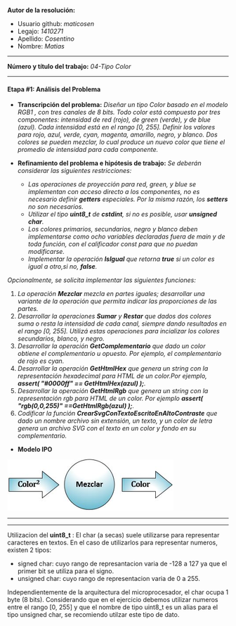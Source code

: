**Autor de la resolución:**
  * Usuario github: *maticosen*
  * Legajo: *1410271*
  * Apellido: *Cosentino*
  * Nombre: *Matias*
  
---  

**Número y título del trabajo:** *04-Tipo Color*

---

#### Etapa #1: Análisis del Problema

* **Transcripción del problema:** *Diseñar un tipo Color basado en el modelo RGB1 , con tres canales de 8 bits. Todo color está compuesto por tres componentes: intensidad de red (rojo), de green (verde), y de blue (azul). Cada intensidad está en el rango [0, 255]. Definir los valores para rojo, azul, verde, cyan, magenta, amarillo, negro, y blanco. Dos colores se pueden mezclar, lo cual produce un nuevo color que tiene el promedio de intensidad para cada componente.*

* **Refinamiento del problema e hipótesis de trabajo:** *Se deberán considerar las siguientes restricciones:*

    - *Las operaciones de proyección para red, green, y blue se implementan con acceso directo a los componentes, no es necesario definir **getters** especiales. Por la misma razón, los **setters** no son necesarios.*  
    - *Utilizar el tipo **uint8_t** de **cstdint**, si no es posible, usar **unsigned char**.*   
    - *Los colores primarios, secundarios, negro y blanco deben implementarse como ocho variables declaradas fuera de main y de toda función, con el calificador const para que no puedan modificarse.*  
    - *Implementar la operación **IsIgual** que retorna **true** si un color es igual a otro,si no, **false**.*  

*Opcionalmente, se solicita implementar las siguientes funciones:*

  1. *La operación **Mezclar** mezcla en partes iguales; desarrollar una variante de la operación que permita indicar las proporciones de las partes.*
  2. *Desarrollar la operaciones **Sumar** y **Restar** que dados dos colores suma o resta la intensidad de cada canal, siempre dando resultados en el rango [0, 255]. Utilizá estas operaciones para incializar los colores secundarios, blanco, y negro.*
  3. *Desarrollar la operación **GetComplementario** que dado un color obtiene el complementario u opuesto. Por ejemplo, el complementario de rojo es cyan.*
  4. *Desarrollar la operación **GetHtmlHex** que genera un string con la representación hexadecimal para HTML de un color.Por ejemplo, **assert( "#0000ff" == GetHtmlHex(azul) );**.*
  5. *Desarrollar la operación **GetHtmlRgb** que genera un string con la representación rgb para HTML de un color. Por ejemplo **assert( "rgb(0,0,255)" ==GetHtmlRgb(azul) );**.*
  6. *Codificar la función **CrearSvgConTextoEscritoEnAltoContraste** que dado un nombre archivo sin extensión, un texto, y un color de letra genera un archivo SVG con el texto en un color y fondo en su complementario.*

  
* **Modelo IPO**

![](https://github.com/maticosen/AED/blob/master/Otros/04_IPO.JPG)

---
---

Utilizacion del **uint8_t** : El char (a secas) suele utilizarse para representar caracteres en textos. En el caso de utilizarlos para representar numeros, existen 2 tipos: 
- signed char: cuyo rango de represantacion varia de -128 a 127 ya que el primer bit se utiliza para el signo. 
- unsigned char: cuyo rango de representacion varia de 0 a 255.

Independientemente de la arquitectura del microprocesador, el char ocupa 1 byte (8 bits).
Considerando que en el ejercicio debemos utilizar numeros entre el rango [0, 255] y que el nombre de tipo uint8_t es un alias para el tipo unsigned char, se recomiendo utilzar este tipo de dato.
